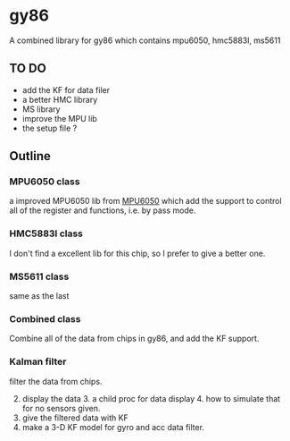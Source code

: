 
# gy86
A combined library for gy86 which contains mpu6050, hmc5883l, ms5611

## TO DO
- add the KF for data filer
- a better HMC library 
- MS library
- improve the MPU lib
- the setup file ?

## Outline
### MPU6050 class 
a improved MPU6050 lib from [MPU6050](https://github.com/Tijndagamer/mpu6050) 
which add the support to control all of the register and functions, i.e. by pass mode. 
### HMC5883l class
I don't find a excellent lib for this chip, so I prefer to give a better one. 
### MS5611 class
same as the last
### Combined class
Combine all of the data from chips in gy86, and add the KF support. 
### Kalman filter
filter the data from chips. 

2. display the data
    3. a child proc for data display
    4. how to simulate that for no sensors given. 
3. give the filtered data with KF
2. make a 3-D KF model for gyro and acc data filter. 

